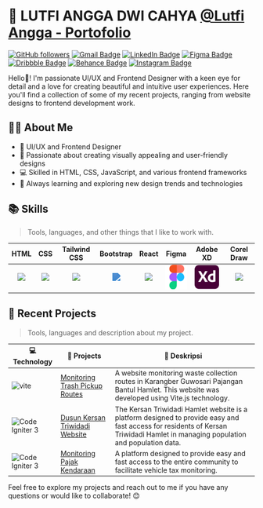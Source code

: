 # 🌟 LUTFI ANGGA DWI CAHYA [@Lutfi Angga - Portofolio](https://lutfiangga.github.io/lutfiangga/)

[![GitHub followers](https://img.shields.io/github/followers/lutfiangga?label=Follow&style=social)](https://github.com/lutfiangga/?tab=follow)
[![Gmail Badge](https://img.shields.io/badge/-luthfieangga31@gmail.com-c14438?style=social&logo=Gmail&logoColor=red&link=mailto:luthfieangga31@gmail.com)](mailto:luthfieangga31@gmail.com)
[![LinkedIn Badge](https://img.shields.io/badge/-Lutfi%20Angga-blue?style=social&logo=Linkedin&logoColor=blue&link=https://www.linkedin.com/in/luthfiee-angga/?tab=follow)](https://www.linkedin.com/in/luthfiee-angga/)
[![Figma Badge](https://img.shields.io/badge/-Lutfi%20Angga-red?style=social&logo=figma&logoColor=black&link=https://www.figma.com/@Luphiee/?tab=follow)](https://www.figma.com/@Luphiee)
[![Dribbble Badge](https://img.shields.io/badge/-Lutfi%20Angga-red?style=social&logo=Dribbble&logoColor=red&link=https://www.dribbble.com/cahyadwii__/?tab=follow)](https://www.dribbble.com/cahyadwii__/)
[![Behance Badge](https://img.shields.io/badge/-Lutfi%20Angga-bc?style=social&logo=Behance&logoColor=black&link=https://www.behance.net/cahyadwii__/?tab=follow)](https://www.behance.net/cahyadwii__/)
[![Instagram Badge](https://img.shields.io/badge/-Lutfi%20Angga-red?style=social&logo=Instagram&logoColor=red&link=https://www.instagram.com/cahyadwii__/?tab=follow)](https://www.instagram.com/cahyadwii__/)

Hello👋! I'm passionate UI/UX and Frontend Designer with a keen eye for detail and a love for creating beautiful and intuitive user experiences. Here you'll find a collection of some of my recent projects, ranging from website designs to frontend development work.

## 👨‍💻 About Me
- 💼 UI/UX and Frontend Designer
- 🎨 Passionate about creating visually appealing and user-friendly designs
- 💻 Skilled in HTML, CSS, JavaScript, and various frontend frameworks
- 🌱 Always learning and exploring new design trends and technologies

## 📚 Skills

> Tools, languages, and other things that I like to work with.

| HTML | CSS | Tailwind CSS | Bootstrap | React | Figma | Adobe XD | Corel Draw |
| :-: | :-: | :-: | :-: | :-: | :-: | :-: | :-: |
| <img src="https://upload.wikimedia.org/wikipedia/commons/thumb/3/38/HTML5_Badge.svg/2048px-HTML5_Badge.svg.png" height="50"> | <img src="https://upload.wikimedia.org/wikipedia/commons/thumb/6/62/CSS3_logo.svg/1024px-CSS3_logo.svg.png" height="50"> | <img src="https://upload.wikimedia.org/wikipedia/commons/thumb/d/d5/Tailwind_CSS_Logo.svg/2560px-Tailwind_CSS_Logo.svg.png" height="50"> | <img src="https://upload.wikimedia.org/wikipedia/commons/b/b2/Bootstrap_logo.svg" height="50" style="filter: invert(35%) sepia(91%) saturate(2287%) hue-rotate(186deg) brightness(85%) contrast(90%);"> | <img src="https://upload.wikimedia.org/wikipedia/commons/thumb/a/a7/React-icon.svg/2300px-React-icon.svg.png" height="50"> | <img src="https://raw.githubusercontent.com/devicons/devicon/master/icons/figma/figma-original.svg" height="50"> | <img src="https://raw.githubusercontent.com/devicons/devicon/master/icons/xd/xd-plain.svg" height="50"> | <img src="https://upload.wikimedia.org/wikipedia/commons/9/97/LOGO-CORELDRAW-GRAPHICS-SUITE.svg" height="50"> |

## 🎯 Recent Projects

> Tools, languages and description about my project.

| 💻 **Technology** | 🚀 **Projects** | 🌱 **Deskripsi** |
| - | - | - |
| ![vite](https://img.shields.io/static/v1?label=&message=Vite&color=fff&logo=vite&logoColor=yellow) | [Monitoring Trash Pickup Routes](https://runyam.vercel.app/) | A website monitoring waste collection routes in Karangber Guwosari Pajangan Bantul Hamlet. This website was developed using Vite.js technology. |
| ![Code Igniter 3](https://img.shields.io/static/v1?label=&message=Code%20Igniter%203&color=fff&logo=codeIgniter&logoColor=red) | [Dusun Kersan Triwidadi Website](https://kersantriwidadi.com/) | The Kersan Triwidadi Hamlet website is a platform designed to provide easy and fast access for residents of Kersan Triwidadi Hamlet in managing population and population data. |
| ![Code Igniter 3](https://img.shields.io/static/v1?label=&message=Code%20Igniter%203&color=fff&logo=codeIgniter&logoColor=red) | [Monitoring Pajak Kendaraan](https://projectereliye.uaa.great-site.net/) | A platform designed to provide easy and fast access to the entire community to facilitate vehicle tax monitoring. |

Feel free to explore my projects and reach out to me if you have any questions or would like to collaborate! 😊